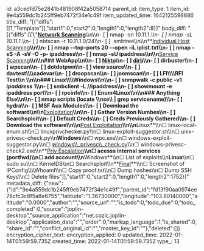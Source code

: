 id: a3cedfd75e2841b481908f42a5058714
parent_id: 
item_type: 1
item_id: 9e4a559dc1b245ff9eb7472f34e1c49f
item_updated_time: 1642125598886
title_diff: "[{\"diffs\":[[1,\"Template\"]],\"start1\":0,\"start2\":0,\"length1\":0,\"length2\":8}]"
body_diff: "[{\"diffs\":[[1,\"**<ins>Network Scanning</ins>**\\\n\\\n- [ ] nmap -sn 10.11.1.*\\\n- [ ] nmap -sL 10.11.1.*\\\n- [ ] nbtscan -r 10.11.1.0/24\\\n- [ ]  smbtree\\\n\\\n**<ins>Individual Host Scanning</ins>**\\\n\\\n- [ ] nmap --top-ports 20 --open -iL iplist.txt\\\n- [ ] nmap -sS -A -sV -O -p- ipaddress\\\n- [ ] nmap -sU ipaddress\\\n\\\n**<ins>Service Scanning</ins>**\\\n\\\n### **WebApp**\\\n\\\n- [ ] [Nikto](/tmp/.mount_JoplinjFxNSY/resources/app.asar/10.11.1.--Methodology.html)\\\n- [ ] [dirb](/tmp/.mount_JoplinjFxNSY/resources/app.asar/10.11.1.--Enumeration--Other_Services--Other.html)\\\n- [ ] dirbuster\\\n- [ ] wpscan\\\n- [ ] dotdotpwn\\\n- [ ] view source\\\n- [ ] davtest\\\\\\\\cadevar\\\n- [ ] droopscan\\\n- [ ] joomscan\\\n- [ ] LFI\\\\\\\\RFI Test\\\n    \\\n\\\n### **Linux\\\\\\\\Windows**\\\n\\\n- [ ] snmpwalk -c public -v1 *ipaddress* 1\\\n- [ ] smbclient -L //ipaddress\\\n- [ ] showmount -e ipaddress port\\\n- [ ] rpcinfo\\\n- [ ] Enum4Linux\\\n\\\n### **Anything Else**\\\n\\\n- [ ] nmap scripts (locate \\\\*nse\\\\* | grep servicename)\\\n- [ ] hydra\\\n- [ ] MSF Aux Modules\\\n- [ ] Download the softward\\\n\\\n**<ins>Exploitation</ins>**\\\n\\\n- [ ] Gather Version Numbes\\\n- [ ] Searchsploit\\\n- [ ] Default Creds\\\n- [ ] Creds Previously Gathered\\\n- [ ] Download the software\\\n\\\n**<ins>Post Exploitation</ins>**\\\n\\\n**Linux**\\\n☐ linux-local-enum.sh\\\n☐ linuxprivchecker.py\\\n☐ linux-exploit-suggestor.sh\\\n☐ unix-privesc-check.py\\\n**Windows**\\\n☐ wpc.exe\\\n☐ windows-exploit-suggestor.py\\\n☐ [windows\\\\_privesc\\\\_check.py](https://github.com/pentestmonkey/windows-privesc-check/blob/master/windows_privesc_check.py)\\\n☐ windows-privesc-check2.exe\\\n**<ins>Priv Escalation</ins>**\\\n☐ acesss internal services (portfwd)\\\n☐ add account\\\n**Windows**\\\n☐ List of exploits\\\n**Linux**\\\n☐ sudo su\\\n☐ KernelDB\\\n☐ Searchsploit\\\n**<ins>Final</ins>**\\\n☐ Screenshot of IPConfig\\\\\\\\WhoamI\\\n☐ Copy proof.txt\\\n☐ Dump hashes\\\n☐ Dump SSH Keys\\\n☐ Delete files\"]],\"start1\":0,\"start2\":0,\"length1\":0,\"length2\":1752}]"
metadata_diff: {"new":{"id":"9e4a559dc1b245ff9eb7472f34e1c49f","parent_id":"fd13f90aa0974ee78cfc3c8f5a8e6755","latitude":"1.36730000","longitude":"103.80140000","altitude":"0.0000","author":"","source_url":"","is_todo":0,"todo_due":0,"todo_completed":0,"source":"joplin-desktop","source_application":"net.cozic.joplin-desktop","application_data":"","order":0,"markup_language":1,"is_shared":0,"share_id":"","conflict_original_id":"","master_key_id":""},"deleted":[]}
encryption_cipher_text: 
encryption_applied: 0
updated_time: 2022-01-14T01:59:59.735Z
created_time: 2022-01-14T01:59:59.735Z
type_: 13